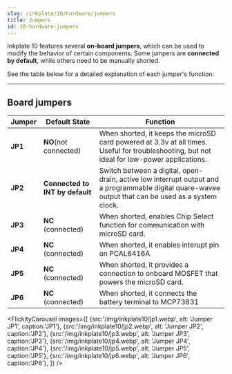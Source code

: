 ```yaml
---
slug: /inkplate/10/hardware/jumpers
title: Jumpers
id: 10-hardware-jumpers
---
```


Inkplate 10 features several **on-board jumpers**, which can be used to modify the behavior of certain components. Some jumpers are **connected by default**, while others need to be manually shorted.

See the table below for a detailed explanation of each jumper's function:

---

## Board jumpers

| **Jumper** 	| **Default State** 	| **Function** 	|
|---	|---	|---	|
| **JP1** 	| **NO**(not connected) 	| When shorted, it keeps the microSD card powered at 3.3v at all times. Useful for troubleshooting, but not ideal for low-power applications. 	|
| **JP2** 	| **Connected to INT by default** 	| Switch between a digital, open-drain, active low interrupt output and a programmable digital quare-wavee output that can be used as a system clock. 	|
| **JP3** 	| **NC** (connected) 	| When shorted, enables Chip Select function for communication with microSD card. 	|
| **JP4** 	| **NC** (connected) 	| When shorted, it enables interupt pin on PCAL6416A	|
| **JP5** 	| **NC** (connected) 	| When shorted, it provides a connection to onboard MOSFET that powers the microSD card. 
| **JP6** 	| **NC** (connected) 	| When shorted, it connects the battery terminal to MCP73831 	|
<FlickityCarousel
images={[
{src:'/img/inkplate10/jp1.webp', alt: 'Jumper JP1', caption:'JP1'},
{src:'/img/inkplate10/jp2.webp', alt: 'Jumper JP2', caption:'JP2'},
{src:'/img/inkplate10/jp3.webp', alt: 'Jumper JP3', caption:'JP3'},
{src:'/img/inkplate10/jp4.webp', alt: 'Jumper JP4', caption:'JP4'},
{src:'/img/inkplate10/jp5.webp', alt: 'Jumper JP5', caption:'JP5'},
{src:'/img/inkplate10/jp6.webp', alt: 'Jumper JP6', caption:'JP6'},
]}
/>